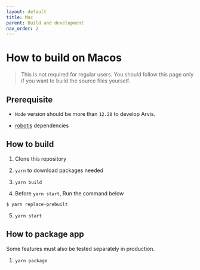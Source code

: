 ```yaml
---
layout: default
title: Mac
parent: Build and development
nav_order: 2
---
```


# How to build on Macos

> This is not required for regular users. You should follow this page only if you want to build the source files yourself.

## Prerequisite

* `Node` version should be more than `12.20` to develop Arvis.

* [robotjs](https://github.com/octalmage/robotjs#Building) dependencies

## How to build

1. Clone this repository

2. `yarn` to download packages needed

3. `yarn build`

4. Before `yarn start`, Run the command below

```shell
$ yarn replace-prebuilt
```

5. `yarn start`

## How to package app

Some features must also be tested separately in production.

1. `yarn package`

